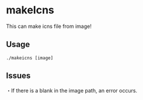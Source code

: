 # makeIcns
This can make icns file from image!

## Usage
```bash:Terminal
./makeicns [image]
```
## Issues
・If there is a blank in the image path, an error occurs.
